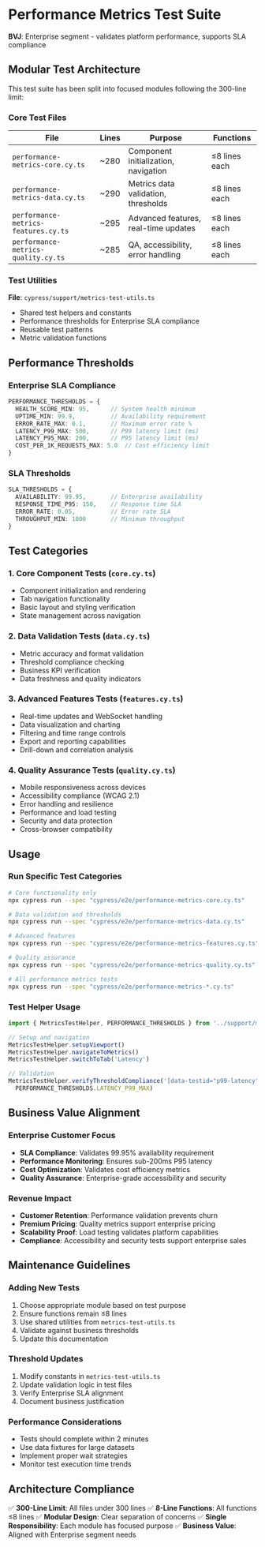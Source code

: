 # Performance Metrics Test Suite

**BVJ**: Enterprise segment - validates platform performance, supports SLA compliance

## Modular Test Architecture

This test suite has been split into focused modules following the 300-line limit:

### Core Test Files

| File | Lines | Purpose | Functions |
|------|-------|---------|-----------|
| `performance-metrics-core.cy.ts` | ~280 | Component initialization, navigation | ≤8 lines each |
| `performance-metrics-data.cy.ts` | ~290 | Metrics data validation, thresholds | ≤8 lines each |
| `performance-metrics-features.cy.ts` | ~295 | Advanced features, real-time updates | ≤8 lines each |
| `performance-metrics-quality.cy.ts` | ~285 | QA, accessibility, error handling | ≤8 lines each |

### Test Utilities

**File**: `cypress/support/metrics-test-utils.ts`
- Shared test helpers and constants
- Performance thresholds for Enterprise SLA compliance
- Reusable test patterns
- Metric validation functions

## Performance Thresholds

### Enterprise SLA Compliance
```typescript
PERFORMANCE_THRESHOLDS = {
  HEALTH_SCORE_MIN: 95,      // System health minimum
  UPTIME_MIN: 99.9,          // Availability requirement
  ERROR_RATE_MAX: 0.1,       // Maximum error rate %
  LATENCY_P99_MAX: 500,      // P99 latency limit (ms)
  LATENCY_P95_MAX: 200,      // P95 latency limit (ms)
  COST_PER_1K_REQUESTS_MAX: 5.0  // Cost efficiency limit
}
```

### SLA Thresholds
```typescript
SLA_THRESHOLDS = {
  AVAILABILITY: 99.95,       // Enterprise availability
  RESPONSE_TIME_P95: 150,    // Response time SLA
  ERROR_RATE: 0.05,          // Error rate SLA
  THROUGHPUT_MIN: 1000       // Minimum throughput
}
```

## Test Categories

### 1. Core Component Tests (`core.cy.ts`)
- Component initialization and rendering
- Tab navigation functionality
- Basic layout and styling verification
- State management across navigation

### 2. Data Validation Tests (`data.cy.ts`)
- Metric accuracy and format validation
- Threshold compliance checking
- Business KPI verification
- Data freshness and quality indicators

### 3. Advanced Features Tests (`features.cy.ts`)
- Real-time updates and WebSocket handling
- Data visualization and charting
- Filtering and time range controls
- Export and reporting capabilities
- Drill-down and correlation analysis

### 4. Quality Assurance Tests (`quality.cy.ts`)
- Mobile responsiveness across devices
- Accessibility compliance (WCAG 2.1)
- Error handling and resilience
- Performance and load testing
- Security and data protection
- Cross-browser compatibility

## Usage

### Run Specific Test Categories
```bash
# Core functionality only
npx cypress run --spec "cypress/e2e/performance-metrics-core.cy.ts"

# Data validation and thresholds
npx cypress run --spec "cypress/e2e/performance-metrics-data.cy.ts"

# Advanced features
npx cypress run --spec "cypress/e2e/performance-metrics-features.cy.ts"

# Quality assurance
npx cypress run --spec "cypress/e2e/performance-metrics-quality.cy.ts"

# All performance metrics tests
npx cypress run --spec "cypress/e2e/performance-metrics-*.cy.ts"
```

### Test Helper Usage
```typescript
import { MetricsTestHelper, PERFORMANCE_THRESHOLDS } from '../support/metrics-test-utils'

// Setup and navigation
MetricsTestHelper.setupViewport()
MetricsTestHelper.navigateToMetrics()
MetricsTestHelper.switchToTab('Latency')

// Validation
MetricsTestHelper.verifyThresholdCompliance('[data-testid="p99-latency"]', 
  PERFORMANCE_THRESHOLDS.LATENCY_P99_MAX)
```

## Business Value Alignment

### Enterprise Customer Focus
- **SLA Compliance**: Validates 99.95% availability requirement
- **Performance Monitoring**: Ensures sub-200ms P95 latency
- **Cost Optimization**: Validates cost efficiency metrics
- **Quality Assurance**: Enterprise-grade accessibility and security

### Revenue Impact
- **Customer Retention**: Performance validation prevents churn
- **Premium Pricing**: Quality metrics support enterprise pricing
- **Scalability Proof**: Load testing validates platform capabilities
- **Compliance**: Accessibility and security tests support enterprise sales

## Maintenance Guidelines

### Adding New Tests
1. Choose appropriate module based on test purpose
2. Ensure functions remain ≤8 lines
3. Use shared utilities from `metrics-test-utils.ts`
4. Validate against business thresholds
5. Update this documentation

### Threshold Updates
1. Modify constants in `metrics-test-utils.ts`
2. Update validation logic in test files
3. Verify Enterprise SLA alignment
4. Document business justification

### Performance Considerations
- Tests should complete within 2 minutes
- Use data fixtures for large datasets
- Implement proper wait strategies
- Monitor test execution time trends

## Architecture Compliance

✅ **300-Line Limit**: All files under 300 lines
✅ **8-Line Functions**: All functions ≤8 lines
✅ **Modular Design**: Clear separation of concerns
✅ **Single Responsibility**: Each module has focused purpose
✅ **Business Value**: Aligned with Enterprise segment needs